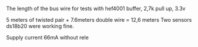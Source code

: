 

The length of the bus wire for tests with hef4001 buffer, 2,7k pull up, 3.3v

5 meters of twisted pair + 7.6meters double wire = 12,6 meters
Two sensors ds18b20 were working fine.


Supply current 66mA without rele